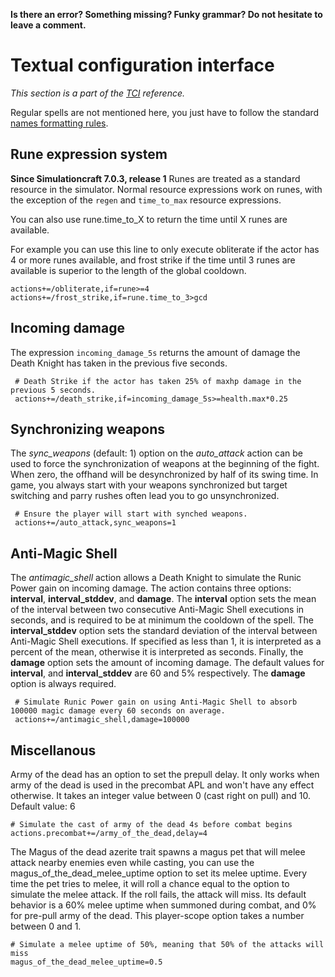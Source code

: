 **Is there an error? Something missing? Funky grammar? Do not hesitate to leave a comment.**



# Textual configuration interface
_This section is a part of the [TCI](TextualConfigurationInterface) reference._

Regular spells are not mentioned here, you just have to follow the standard [names formatting rules](TextualConfigurationInterface#Names_formatting).

## Rune expression system

**Since Simulationcraft 7.0.3, release 1** Runes are treated as a standard resource in the simulator. Normal resource expressions work on runes, with the exception of the `regen` and `time_to_max` resource expressions.

You can also use rune.time_to_X to return the time until X runes are available.

For example you can use this line to only execute obliterate if the actor has 4 or more runes available, and frost strike if the time until 3 runes are available is superior to the length of the global cooldown.
```
actions+=/obliterate,if=rune>=4
actions+=/frost_strike,if=rune.time_to_3>gcd
```


## Incoming damage
The expression `incoming_damage_5s` returns the amount of damage the Death Knight has taken in the previous five seconds.
```
 # Death Strike if the actor has taken 25% of maxhp damage in the previous 5 seconds.
 actions+=/death_strike,if=incoming_damage_5s>=health.max*0.25
```

## Synchronizing weapons
The _sync\_weapons_ (default: 1) option on the _auto\_attack_ action can be used to force the synchronization of weapons at the beginning of the fight. When zero, the offhand will be desynchronized by half of its swing time. In game, you always start with your weapons synchronized but target switching and parry rushes often lead you to go unsynchronized.
```
 # Ensure the player will start with synched weapons.
 actions+=/auto_attack,sync_weapons=1
```

## Anti-Magic Shell
The _antimagic\_shell_ action allows a Death Knight to simulate the Runic Power gain on incoming damage. The action contains three options: **interval**, **interval\_stddev**, and **damage**. The **interval** option sets the mean of the interval between two consecutive Anti-Magic Shell executions in seconds, and is required to be at minimum the cooldown of the spell. The **interval\_stddev** option sets the standard deviation of the interval between Anti-Magic Shell executions. If specified as less than 1, it is interpreted as a percent of the mean, otherwise it is interpreted as seconds. Finally, the **damage** option sets the amount of incoming damage. The default values for **interval**, and **interval\_stddev** are 60 and 5% respectively. The **damage** option is always required.
```
 # Simulate Runic Power gain on using Anti-Magic Shell to absorb 100000 magic damage every 60 seconds on average.
 actions+=/antimagic_shell,damage=100000
```

## Miscellanous

Army of the dead has an option to set the prepull delay. It only works when army of the dead is used in the precombat APL and won't have any effect otherwise. It takes an integer value between 0 (cast right on pull) and 10. Default value: 6
```
# Simulate the cast of army of the dead 4s before combat begins
actions.precombat+=/army_of_the_dead,delay=4
```

The Magus of the dead azerite trait spawns a magus pet that will melee attack nearby enemies even while casting, you can use the magus_of_the_dead_melee_uptime option to set its melee uptime. Every time the pet tries to melee, it will roll a chance equal to the option to simulate the melee attack. If the roll fails, the attack will miss.
Its default behavior is a 60% melee uptime when summoned during combat, and 0% for pre-pull army of the dead.
This player-scope option takes a number between 0 and 1.
```
# Simulate a melee uptime of 50%, meaning that 50% of the attacks will miss
magus_of_the_dead_melee_uptime=0.5
```